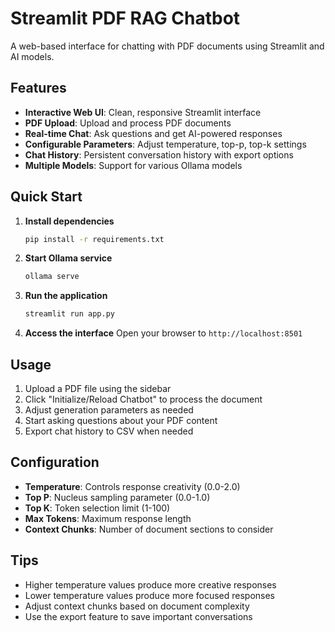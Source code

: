 # Streamlit PDF RAG Chatbot

A web-based interface for chatting with PDF documents using Streamlit and AI models.

## Features

- **Interactive Web UI**: Clean, responsive Streamlit interface
- **PDF Upload**: Upload and process PDF documents
- **Real-time Chat**: Ask questions and get AI-powered responses
- **Configurable Parameters**: Adjust temperature, top-p, top-k settings
- **Chat History**: Persistent conversation history with export options
- **Multiple Models**: Support for various Ollama models

## Quick Start

1. **Install dependencies**
   ```bash
   pip install -r requirements.txt
   ```

2. **Start Ollama service**
   ```bash
   ollama serve
   ```

3. **Run the application**
   ```bash
   streamlit run app.py
   ```

4. **Access the interface**
   Open your browser to `http://localhost:8501`

## Usage

1. Upload a PDF file using the sidebar
2. Click "Initialize/Reload Chatbot" to process the document
3. Adjust generation parameters as needed
4. Start asking questions about your PDF content
5. Export chat history to CSV when needed

## Configuration

- **Temperature**: Controls response creativity (0.0-2.0)
- **Top P**: Nucleus sampling parameter (0.0-1.0)
- **Top K**: Token selection limit (1-100)
- **Max Tokens**: Maximum response length
- **Context Chunks**: Number of document sections to consider

## Tips

- Higher temperature values produce more creative responses
- Lower temperature values produce more focused responses
- Adjust context chunks based on document complexity
- Use the export feature to save important conversations
